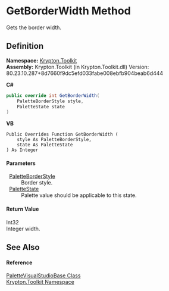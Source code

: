 # GetBorderWidth Method


Gets the border width.



## Definition
**Namespace:** <a href="79d2eac2-21f4-54ff-7552-b20c33c30600.md">Krypton.Toolkit</a>  
**Assembly:** Krypton.Toolkit (in Krypton.Toolkit.dll) Version: 80.23.10.287+8d7660f9dc5efd033fabe008ebfb904beab6d444

**C#**
``` C#
public override int GetBorderWidth(
	PaletteBorderStyle style,
	PaletteState state
)
```
**VB**
``` VB
Public Overrides Function GetBorderWidth ( 
	style As PaletteBorderStyle,
	state As PaletteState
) As Integer
```



#### Parameters
<dl><dt>  <a href="b1fca4a5-050c-8382-9a04-e92bf0a4f34f.md">PaletteBorderStyle</a></dt><dd>Border style.</dd><dt>  <a href="93e626cd-00cf-240e-06c6-ab4d47e982ba.md">PaletteState</a></dt><dd>Palette value should be applicable to this state.</dd></dl>

#### Return Value
Int32  
Integer width.

## See Also


#### Reference
<a href="763e6f86-a541-3849-bb6d-b40803f4b1e3.md">PaletteVisualStudioBase Class</a>  
<a href="79d2eac2-21f4-54ff-7552-b20c33c30600.md">Krypton.Toolkit Namespace</a>  
